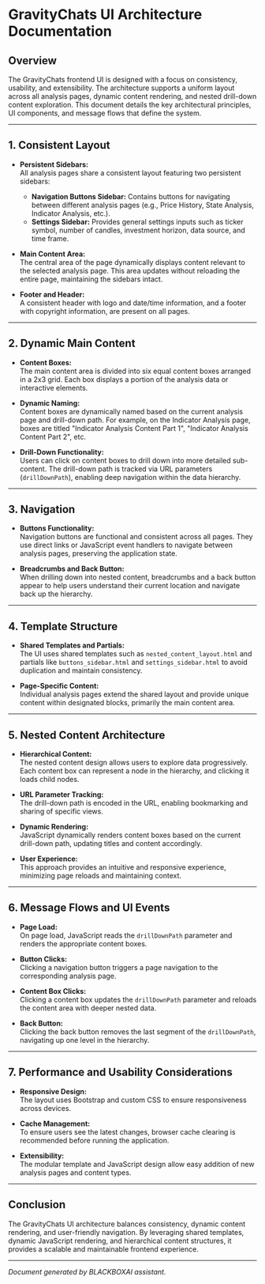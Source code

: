 # GravityChats UI Architecture Documentation

## Overview

The GravityChats frontend UI is designed with a focus on consistency, usability, and extensibility. The architecture supports a uniform layout across all analysis pages, dynamic content rendering, and nested drill-down content exploration. This document details the key architectural principles, UI components, and message flows that define the system.

---

## 1. Consistent Layout

- **Persistent Sidebars:**  
  All analysis pages share a consistent layout featuring two persistent sidebars:
  - **Navigation Buttons Sidebar:** Contains buttons for navigating between different analysis pages (e.g., Price History, State Analysis, Indicator Analysis, etc.).
  - **Settings Sidebar:** Provides general settings inputs such as ticker symbol, number of candles, investment horizon, data source, and time frame.

- **Main Content Area:**  
  The central area of the page dynamically displays content relevant to the selected analysis page. This area updates without reloading the entire page, maintaining the sidebars intact.

- **Footer and Header:**  
  A consistent header with logo and date/time information, and a footer with copyright information, are present on all pages.

---

## 2. Dynamic Main Content

- **Content Boxes:**  
  The main content area is divided into six equal content boxes arranged in a 2x3 grid. Each box displays a portion of the analysis data or interactive elements.

- **Dynamic Naming:**  
  Content boxes are dynamically named based on the current analysis page and drill-down path. For example, on the Indicator Analysis page, boxes are titled "Indicator Analysis Content Part 1", "Indicator Analysis Content Part 2", etc.

- **Drill-Down Functionality:**  
  Users can click on content boxes to drill down into more detailed sub-content. The drill-down path is tracked via URL parameters (`drillDownPath`), enabling deep navigation within the data hierarchy.

---

## 3. Navigation

- **Buttons Functionality:**  
  Navigation buttons are functional and consistent across all pages. They use direct links or JavaScript event handlers to navigate between analysis pages, preserving the application state.

- **Breadcrumbs and Back Button:**  
  When drilling down into nested content, breadcrumbs and a back button appear to help users understand their current location and navigate back up the hierarchy.

---

## 4. Template Structure

- **Shared Templates and Partials:**  
  The UI uses shared templates such as `nested_content_layout.html` and partials like `buttons_sidebar.html` and `settings_sidebar.html` to avoid duplication and maintain consistency.

- **Page-Specific Content:**  
  Individual analysis pages extend the shared layout and provide unique content within designated blocks, primarily the main content area.

---

## 5. Nested Content Architecture

- **Hierarchical Content:**  
  The nested content design allows users to explore data progressively. Each content box can represent a node in the hierarchy, and clicking it loads child nodes.

- **URL Parameter Tracking:**  
  The drill-down path is encoded in the URL, enabling bookmarking and sharing of specific views.

- **Dynamic Rendering:**  
  JavaScript dynamically renders content boxes based on the current drill-down path, updating titles and content accordingly.

- **User Experience:**  
  This approach provides an intuitive and responsive experience, minimizing page reloads and maintaining context.

---

## 6. Message Flows and UI Events

- **Page Load:**  
  On page load, JavaScript reads the `drillDownPath` parameter and renders the appropriate content boxes.

- **Button Clicks:**  
  Clicking a navigation button triggers a page navigation to the corresponding analysis page.

- **Content Box Clicks:**  
  Clicking a content box updates the `drillDownPath` parameter and reloads the content area with deeper nested data.

- **Back Button:**  
  Clicking the back button removes the last segment of the `drillDownPath`, navigating up one level in the hierarchy.

---

## 7. Performance and Usability Considerations

- **Responsive Design:**  
  The layout uses Bootstrap and custom CSS to ensure responsiveness across devices.

- **Cache Management:**  
  To ensure users see the latest changes, browser cache clearing is recommended before running the application.

- **Extensibility:**  
  The modular template and JavaScript design allow easy addition of new analysis pages and content types.

---

## Conclusion

The GravityChats UI architecture balances consistency, dynamic content rendering, and user-friendly navigation. By leveraging shared templates, dynamic JavaScript rendering, and hierarchical content structures, it provides a scalable and maintainable frontend experience.

---

*Document generated by BLACKBOXAI assistant.*
